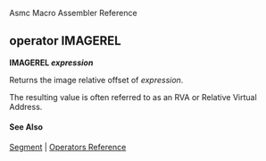 Asmc Macro Assembler Reference

## operator IMAGEREL

**IMAGEREL _expression_**

Returns the image relative offset of _expression_.

The resulting value is often referred to as an RVA or Relative Virtual Address.

#### See Also

[Segment](segment.md) | [Operators Reference](readme.md)
